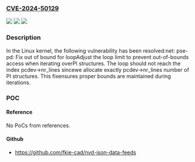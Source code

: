 ### [CVE-2024-50129](https://cve.mitre.org/cgi-bin/cvename.cgi?name=CVE-2024-50129)
![](https://img.shields.io/static/v1?label=Product&message=Linux&color=blue)
![](https://img.shields.io/static/v1?label=Version&message=9be9567a7c59%3C%2050ea68146d82%20&color=brighgreen)
![](https://img.shields.io/static/v1?label=Vulnerability&message=n%2Fa&color=brighgreen)

### Description

In the Linux kernel, the following vulnerability has been resolved:net: pse-pd: Fix out of bound for loopAdjust the loop limit to prevent out-of-bounds access when iterating overPI structures. The loop should not reach the index pcdev->nr_lines sincewe allocate exactly pcdev->nr_lines number of PI structures. This fixensures proper bounds are maintained during iterations.

### POC

#### Reference
No PoCs from references.

#### Github
- https://github.com/fkie-cad/nvd-json-data-feeds

